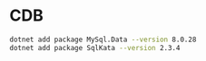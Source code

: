 # CDB

```bash
dotnet add package MySql.Data --version 8.0.28
dotnet add package SqlKata --version 2.3.4
```
